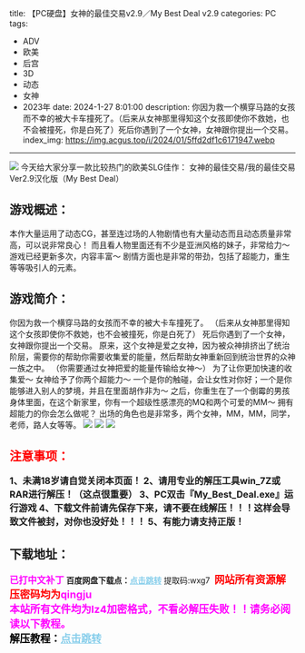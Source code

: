 title: 【PC硬盘】女神的最佳交易v2.9／My Best Deal v2.9
categories: PC
tags:
- ADV
- 欧美
- 后宫
- 3D
- 动态
- 女神
- 2023年
date: 2024-1-27 8:01:00
description: 你因为救一个横穿马路的女孩而不幸的被大卡车撞死了。（后来从女神那里得知这个女孩即使你不救她，也不会被撞死，你是白死了）死后你遇到了一个女神，女神跟你提出一个交易。
index_img: https://img.acgus.top/i/2024/01/5ffd2df1c6171947.webp
---
![](https://img.acgus.top/i/2024/01/5ffd2df1c6171947.webp)
今天给大家分享一款比较热门的欧美SLG佳作：
女神的最佳交易/我的最佳交易 Ver2.9汉化版（My Best Deal）

## 游戏概述：
本作大量运用了动态CG，甚至连过场的人物剧情也有大量动态而且动态质量非常高，可以说非常良心！
而且看人物里面还有不少是亚洲风格的妹子，非常给力～游戏已经更新多次，内容丰富～
剧情方面也是非常的带劲，包括了超能力，重生等等吸引人的元素。

## 游戏简介：
你因为救一个横穿马路的女孩而不幸的被大卡车撞死了。
（后来从女神那里得知这个女孩即使你不救她，也不会被撞死，你是白死了）
死后你遇到了一个女神，女神跟你提出一个交易。
原来，这个女神是爱之女神，因为被众神排挤出了统治阶层，需要你的帮助你需要收集爱的能量，然后帮助女神重新回到统治世界的众神一族之中。
（你需要通过女神把爱的能量传输给女神～）
为了让你更加快速的收集爱～
女神给予了你两个超能力～
一个是你的触碰，会让女性对你好；一个是你能够进入别人的梦境，并且在里面胡作非为～
之后，你重生在了一个倒霉的男孩身体里面，在这个新家里，你有一个超级性感漂亮的MQ和两个可爱的MM～
拥有超能力的你会怎么做呢？
出场的角色也是非常多，两个女神，MM，MM，同学，老师，路人女等等。
![](https://img.acgus.top/i/2024/01/2172e5737d172001.webp)
![](https://img.acgus.top/i/2024/01/fe93aa996f171956.webp)
![](https://img.acgus.top/i/2024/01/0db3581864171951.webp)





## <font color=#FF0000 >注意事项：</font>
<font size=3><b>1、未满18岁请自觉关闭本页面！
2、请用专业的解压工具win_7Z或RAR进行解压！（这点很重要）
3、PC双击『My_Best_Deal.exe』运行游戏
4、下载文件前请先保存下来，请不要在线解压！！！这样会导致文件被封，对你也没好处！！！
5、有能力请支持正版！</b></font>

## 下载地址：
<font color=#FF00FF size=3><b>已打中文补丁</b></font>
<b>百度网盘下载点：</b><a href="https://pan.baidu.com/s/1hKSrkdAEY6BXsMePz4P0QA?pwd=wxg7" style="color: #87CEEB;"><b>点击跳转</b></a> 提取码:wxg7
<a style="padding: 0" href="https://post.qingju.org/AD/"><img style="max-width:100%" src="https://img.acgus.top/i/2024/07/478f689b8021d8d499ab43d21acf137a.gif" alt=""></a>
<b><font color=#FF0000 size=4>网站所有资源解压密码均为</b></font><b><font color=#FF00FF size=4>qingju</font><font color=#FF0000 ></font></b><br><b><font color=#FF00FF size=4>本站所有文件均为lz4加密格式，不看必解压失败！！请务必阅读以下教程。</b></font><br><b><font color=#000 size=4>解压教程：</b><a href="https://post.qingju.org/tutorial/000/" style="color: #87CEEB;"><b>点击跳转</b></a>